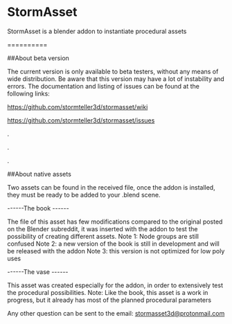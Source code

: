 # StormAsset
StormAsset is a blender addon to instantiate procedural assets

==========


##About beta version

The current version is only available to beta testers, without any means of wide distribution.
Be aware that this version may have a lot of instability and errors.
The documentation and listing of issues can be found at the following links:

https://github.com/stormteller3d/stormasset/wiki

https://github.com/stormteller3d/stormasset/issues

.

.

.

##About native assets

Two assets can be found in the received file, once the addon is installed, they must be ready to be added to your .blend scene.

------The book ------

The file of this asset has few modifications compared to the original posted on the Blender subreddit, it was inserted with the addon to test the possibility of creating different assets.
Note 1: Node groups are still confused
Note 2: a new version of the book is still in development and will be released with the addon
Note 3: this version is not optimized for low poly uses

------The vase ------

This asset was created especially for the addon, in order to extensively test the procedural possibilities.
Note: Like the book, this asset is a work in progress, but it already has most of the planned procedural parameters

Any other question can be sent to the email:
stormasset3d@protonmail.com
